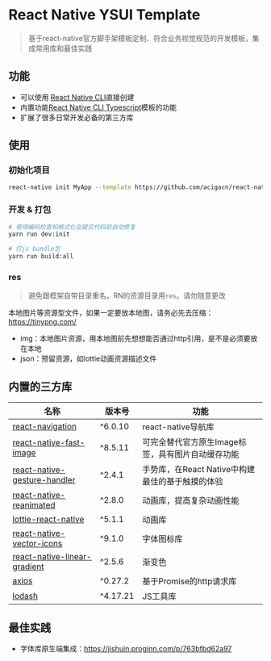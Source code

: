# React Native YSUI Template

> 基于react-native官方脚手架模板定制、符合业务视觉规范的开发模板，集成常用库和最佳实践

## 功能

- 可以使用 [React Native CLI](https://github.com/react-native-community/cli)直接创建
- 内置功能[React Native CLI Typescript](https://github.com/react-native-community/react-native-template-typescript)模板的功能
- 扩展了很多日常开发必备的第三方库

## 使用

### 初始化项目

```sh
react-native init MyApp --template https://github.com/acigacn/react-native-template-ysui
```

### 开发 & 打包

```sh
# 使得编码检查和格式化在提交代码前自动修复
yarn run dev:init

# 打js bundle包
yarn run build:all
```

### res

> 避免跟框架自带目录重名，RN的资源目录用`res`。请勿随意更改

本地图片等资源型文件，如果一定要放本地图，请务必先去压缩：https://tinypng.com/

- img：本地图片资源，用本地图前先想想能否通过http引用，是不是必须要放在本地
- json：预留资源，如lottie动画资源描述文件


## 内置的三方库

| 名称                                                         | 版本号  | 功能                                              |
| ------------------------------------------------------------ | ------- | ------------------------------------------------- |
| [react-navigation](https://reactnavigation.org/)             | ^6.0.10  | react-native导航库                                |
| [react-native-fast-image](https://github.com/DylanVann/react-native-fast-image) | ^8.5.11  | 可完全替代官方原生Image标签，具有图片自动缓存功能 |
| [react-native-gesture-handler](https://github.com/software-mansion/react-native-gesture-handler) | ^2.4.1  | 手势库，在React Native中构建最佳的基于触摸的体验  |
| [react-native-reanimated](https://github.com/software-mansion/react-native-reanimated) | ^2.8.0 | 动画库，提高复杂动画性能                          |
| [lottie-react-native](https://github.com/lottie-react-native/lottie-react-native) | ^5.1.1  | 动画库                   
| [react-native-vector-icons](https://github.com/oblador/react-native-vector-icons) | ^9.1.0  | 字体图标库                                        
| [react-native-linear-gradient](https://github.com/react-native-linear-gradient/react-native-linear-gradient)                      | ^2.5.6 | 渐变色                           |
| [axios](https://github.com/axios/axios)                      | ^0.27.2 | 基于Promise的http请求库                           |
| [lodash](https://github.com/lodash/lodash)                      | ^4.17.21 | JS工具库                           |





## 最佳实践

- 字体库原生端集成：https://jishuin.proginn.com/p/763bfbd62a97
